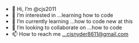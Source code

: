 - 👋 Hi, I’m @cjs2011
- 👀 I’m interested in ...learning how to code
- 🌱 I’m currently learning ...how to code new at this
- 💞️ I’m looking to collaborate on ...how to code
- 📫 How to reach me ...cjsnyder8611@gmail.com

<!---
cjs2011/cjs2011 is a ✨ special ✨ repository because its `README.md` (this file) appears on your GitHub profile.
You can click the Preview link to take a look at your changes.
--->
